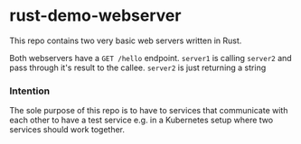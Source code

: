 # rust-demo-webserver


This repo contains two very basic web servers written in Rust.

Both webservers have a `GET /hello` endpoint.
`server1` is calling `server2` and pass through it's result to the callee.
`server2` is just returning a string


### Intention

The sole purpose of this repo is to have to services that communicate with each other
to have a test service e.g. in a Kubernetes setup where two services should work together.